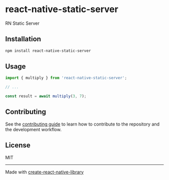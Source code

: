 # react-native-static-server

RN Static Server

## Installation

```sh
npm install react-native-static-server
```

## Usage


```js
import { multiply } from 'react-native-static-server';

// ...

const result = await multiply(3, 7);
```


## Contributing

See the [contributing guide](CONTRIBUTING.md) to learn how to contribute to the repository and the development workflow.

## License

MIT

---

Made with [create-react-native-library](https://github.com/callstack/react-native-builder-bob)
